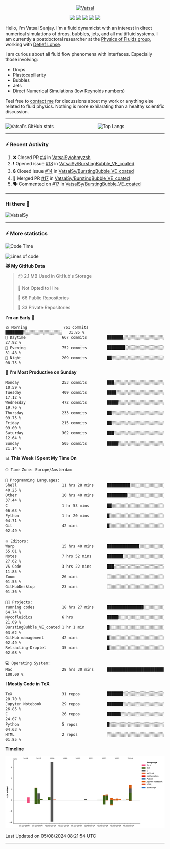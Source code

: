 <center>

[<img alt="Vatsal" width="200px" src="https://www.dropbox.com/s/dxyybgtblo8er6h/Logo_Vatsal_Vector.png?raw=1">](https://www.vatsalsanjay.com)

[<img src="https://img.shields.io/badge/googlescholar-4285F4?&style=for-the-badge&logo=googlescholar&logoColor=white">](https://scholar.google.com/citations?hl=en&user=67aQviYAAAAJ)
[<img src="https://img.shields.io/static/v1.svg?&style=for-the-badge&logo=ResearchGate&label=&message=ResearchGate&logoColor=white&color=green">](https://www.researchgate.net/profile/Vatsal-Sanjay-2)
[<img src="https://img.shields.io/badge/twitter-1DA1F2?&style=for-the-badge&logo=twitter&logoColor=white">](https://twitter.com/VatsalSanjay)
[<img src="https://img.shields.io/badge/linkedin-0A66C2?&style=for-the-badge&logo=linkedin">](https://www.linkedin.com/in/vatsalsanjay/)
[<img src="https://img.shields.io/badge/orcid-A6CE39?&style=for-the-badge&logo=orcid&logoColor=white">](https://orcid.org/0000-0002-4293-6099)

</center>

Hello, I'm Vatsal Sanjay. I'm a fluid dynamicist with an interest in direct numerical simulations of drops, bubbles, jets, and all multifluid systems. I am currently a postdoctoral researcher at the [Physics of Fluids group](https://pof.tnw.utwente.nl), working with [Detlef Lohse](https://en.wikipedia.org/wiki/Detlef_Lohse). 

I am curious about all fluid flow phenomena with interfaces. Especially those involving:

- Drops
- Plastocapillarity
- Bubbles
- Jets
- Direct Numerical Simulations (low Reynolds numbers)

Feel free to [contact me](mailto:contact@vatsalsanjay.com) for discussions about my work or anything else related to fluid physics. Nothing is more exhilarating than a healthy scientific discussion.

<!-- ![Vatsal's GitHub stats](https://github-readme-stats-xi-wine-74.vercel.app/api?username=VatsalSy&show_icons=true&theme=vision-friendly-dark)

![Top Langs](https://github-readme-stats-xi-wine-74.vercel.app/api/top-langs/?username=VatsalSy&layout=compact&theme=vision-friendly-dark) -->

---
<div style="display: flex; justify-content: space-between;">
    <img src="https://github-readme-stats-xi-wine-74.vercel.app/api?username=VatsalSy&show_icons=true&theme=vision-friendly-dark" alt="Vatsal's GitHub stats" style="width: 55%;">
    <img src="https://github-readme-stats-xi-wine-74.vercel.app/api/top-langs/?username=VatsalSy&layout=compact&theme=vision-friendly-dark" alt="Top Langs" style="width: 42%;">
</div>

---

### :zap: Recent Activity

<!--START_SECTION:activity-->
1. ❌ Closed PR [#4](https://github.com/VatsalSy/ohmyzsh/pull/4) in [VatsalSy/ohmyzsh](https://github.com/VatsalSy/ohmyzsh)
2. ❗ Opened issue [#18](https://github.com/VatsalSy/BurstingBubble_VE_coated/issues/18) in [VatsalSy/BurstingBubble_VE_coated](https://github.com/VatsalSy/BurstingBubble_VE_coated)
3. 🔒 Closed issue [#14](https://github.com/VatsalSy/BurstingBubble_VE_coated/issues/14) in [VatsalSy/BurstingBubble_VE_coated](https://github.com/VatsalSy/BurstingBubble_VE_coated)
4. 🎉 Merged PR [#17](https://github.com/VatsalSy/BurstingBubble_VE_coated/pull/17) in [VatsalSy/BurstingBubble_VE_coated](https://github.com/VatsalSy/BurstingBubble_VE_coated)
5. 🗣 Commented on [#17](https://github.com/VatsalSy/BurstingBubble_VE_coated/pull/17#issuecomment-2267532284) in [VatsalSy/BurstingBubble_VE_coated](https://github.com/VatsalSy/BurstingBubble_VE_coated)
<!--END_SECTION:activity-->
---

### Hi there 👋
<p align="left"> <img src="https://komarev.com/ghpvc/?username=VatsalSy&label=Profile%20views&color=orange&style=for-the-badge" alt="VatsalSy" /> </p>

---
### :zap: More statistics

<!--START_SECTION:waka-->
![Code Time](http://img.shields.io/badge/Code%20Time-63%20hrs%2031%20mins-blue)

![Lines of code](https://img.shields.io/badge/From%20Hello%20World%20I%27ve%20Written-18.0%20million%20lines%20of%20code-blue)

**🐱 My GitHub Data** 

> 📦 2.1 MB Used in GitHub's Storage 
 > 
> 🚫 Not Opted to Hire
 > 
> 📜 66 Public Repositories 
 > 
> 🔑 33 Private Repositories 
 > 
**I'm an Early 🐤** 

```text
🌞 Morning                761 commits         ████████░░░░░░░░░░░░░░░░░   31.85 % 
🌆 Daytime                667 commits         ███████░░░░░░░░░░░░░░░░░░   27.92 % 
🌃 Evening                752 commits         ████████░░░░░░░░░░░░░░░░░   31.48 % 
🌙 Night                  209 commits         ██░░░░░░░░░░░░░░░░░░░░░░░   08.75 % 
```
📅 **I'm Most Productive on Sunday** 

```text
Monday                   253 commits         ███░░░░░░░░░░░░░░░░░░░░░░   10.59 % 
Tuesday                  409 commits         ████░░░░░░░░░░░░░░░░░░░░░   17.12 % 
Wednesday                472 commits         █████░░░░░░░░░░░░░░░░░░░░   19.76 % 
Thursday                 233 commits         ██░░░░░░░░░░░░░░░░░░░░░░░   09.75 % 
Friday                   215 commits         ██░░░░░░░░░░░░░░░░░░░░░░░   09.00 % 
Saturday                 302 commits         ███░░░░░░░░░░░░░░░░░░░░░░   12.64 % 
Sunday                   505 commits         █████░░░░░░░░░░░░░░░░░░░░   21.14 % 
```


📊 **This Week I Spent My Time On** 

```text
🕑︎ Time Zone: Europe/Amsterdam

💬 Programming Languages: 
Shell                    11 hrs 28 mins      ██████████░░░░░░░░░░░░░░░   40.25 % 
Other                    10 hrs 40 mins      █████████░░░░░░░░░░░░░░░░   37.44 % 
C                        1 hr 53 mins        ██░░░░░░░░░░░░░░░░░░░░░░░   06.63 % 
Python                   1 hr 20 mins        █░░░░░░░░░░░░░░░░░░░░░░░░   04.71 % 
Git                      42 mins             █░░░░░░░░░░░░░░░░░░░░░░░░   02.49 % 

🔥 Editors: 
Warp                     15 hrs 40 mins      ██████████████░░░░░░░░░░░   55.01 % 
Notes                    7 hrs 52 mins       ███████░░░░░░░░░░░░░░░░░░   27.62 % 
VS Code                  3 hrs 22 mins       ███░░░░░░░░░░░░░░░░░░░░░░   11.85 % 
Zoom                     26 mins             ░░░░░░░░░░░░░░░░░░░░░░░░░   01.55 % 
GitHubDesktop            23 mins             ░░░░░░░░░░░░░░░░░░░░░░░░░   01.36 % 

🐱‍💻 Projects: 
running codes            18 hrs 27 mins      ████████████████░░░░░░░░░   64.74 % 
Mycofluidics             6 hrs               █████░░░░░░░░░░░░░░░░░░░░   21.09 % 
BurstingBubble_VE_coated 1 hr 1 min          █░░░░░░░░░░░░░░░░░░░░░░░░   03.62 % 
GitHub management        42 mins             █░░░░░░░░░░░░░░░░░░░░░░░░   02.49 % 
Retracting-Droplet       35 mins             █░░░░░░░░░░░░░░░░░░░░░░░░   02.08 % 

💻 Operating System: 
Mac                      28 hrs 30 mins      █████████████████████████   100.00 % 
```

**I Mostly Code in TeX** 

```text
TeX                      31 repos            ███████░░░░░░░░░░░░░░░░░░   28.70 % 
Jupyter Notebook         29 repos            ███████░░░░░░░░░░░░░░░░░░   26.85 % 
C                        26 repos            ██████░░░░░░░░░░░░░░░░░░░   24.07 % 
Python                   5 repos             █░░░░░░░░░░░░░░░░░░░░░░░░   04.63 % 
HTML                     2 repos             ░░░░░░░░░░░░░░░░░░░░░░░░░   01.85 % 
```



**Timeline**

![Lines of Code chart](https://raw.githubusercontent.com/VatsalSy/VatsalSy/main/assets/bar_graph.png)


 Last Updated on 05/08/2024 08:21:54 UTC
<!--END_SECTION:waka-->
---
